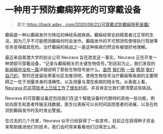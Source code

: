 # 一种用于预防癫痫猝死的可穿戴设备

> 原文:[https://hack aday . com/2020/06/22/可穿戴式防癫痫猝死装置/](https://hackaday.com/2020/06/22/wearable-device-for-preventing-sudep-sudden-unexpected-death-in-epilepsy/)

癫痫是一种以癫痫发作为特征的神经系统疾病。癫痫经常会妨碍患者过正常的生活，因为几乎不可能预测癫痫何时会发作。癫痫发作的不可预测性使得执行驾驶等任务变得极其危险。治疗癫痫的挑战之一是这种疾病仍然没有被很好地理解。

最近来自普渡大学的创业公司 Neurava 旨在改变这一事实。Neurava 正在开发一种颈部可穿戴设备，“记录与癫痫相关的关键生物信号。”到目前为止，我们发现的[新闻稿中没有一篇](https://www.purdue.edu/newsroom/releases/2020/Q2/a-wearable-device-may-help-prevent-unexpected-death-in-epilepsy.html)详细说明了那些生物信号是什么。[虽然](https://hackaday.com/2017/05/02/hackaday-prize-entry-eeg-seizure-detection/) [我们有](https://hackaday.com/2013/05/28/shocking-your-brain-and-making-yourself-smarter/) [一些](https://hackaday.com/2020/03/13/hearing-aid-reads-your-mind/) [猜测](https://hackaday.com/2019/07/24/brain-computer-interfaces-separating-fact-from-fiction-on-musks-brain-implant-claims/) [我们自己的](https://hackaday.com/2019/04/25/scientists-create-speech-from-brain-signals/)，暂时还是留给黑客社区去推测吧。使用生物信号治疗癫痫等疾病的主要障碍之一在于测量本身的准确性，以及测量与潜在疾病的相关性。从表面上看， [Neurava 在这项技术上已经工作了很长时间](https://scholar.google.com/citations?user=3KXmIUgAAAAJ&hl=en&oi=ao)，并且肯定比我们更清楚这些挑战。

Neurava 的可穿戴设备还包括我们在这个智能设备时代期待的其他一些功能，例如向医生和患者传输无线数据，医生仪表板可以长时间监控患者的进展，以及在检测到癫痫发作时及时发出警报。

在过去的几个月里，Neurava 似乎已经获得了一些宣传，目前正在获得种子资金来帮助推进他们的技术。我们会时常来看看他们过得怎么样。